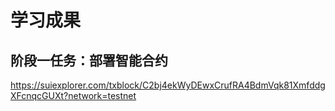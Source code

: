 # 学习成果

## 阶段一任务：部署智能合约

https://suiexplorer.com/txblock/C2bj4ekWyDEwxCrufRA4BdmVqk81XmfddgXFcnqcGUXt?network=testnet